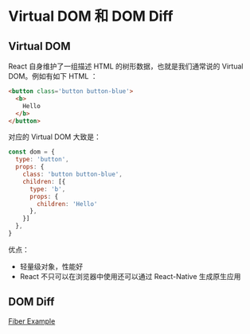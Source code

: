 # Virtual DOM 和 DOM Diff

## Virtual DOM
React 自身维护了一组描述 HTML 的树形数据，也就是我们通常说的 Virtual DOM。例如有如下 HTML ：
```html
<button class='button button-blue'>
  <b>
    Hello
  </b>
</button>
```
对应的 Virtual DOM 大致是：
```js
const dom = {
  type: 'button',
  props: {
    class: 'button button-blue',
    children: [{
      type: 'b',
      props: {
        children: 'Hello'
      },
    }]
  },
}
```

优点：
* 轻量级对象，性能好
* React 不只可以在浏览器中使用还可以通过 React-Native 生成原生应用


## DOM Diff


[Fiber Example](https://claudiopro.github.io/react-fiber-vs-stack-demo/fiber.html)